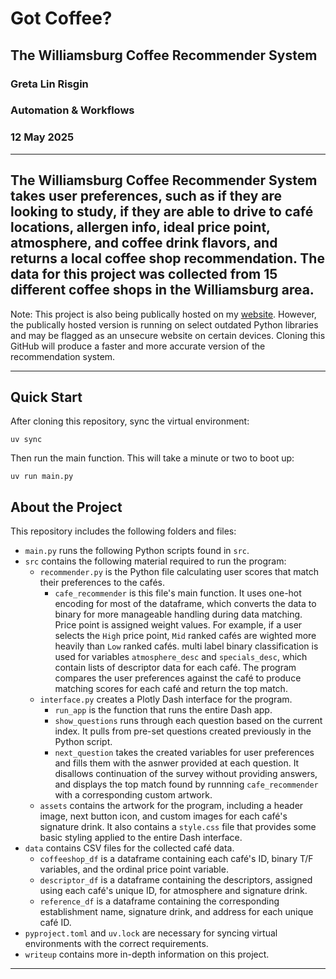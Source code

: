 # Got Coffee?
## The Williamsburg Coffee Recommender System
### Greta Lin Risgin
### Automation & Workflows
### 12 May 2025

---
The Williamsburg Coffee Recommender System takes user preferences, such as if they are looking to study, 
if they are able to drive to café locations, allergen info, ideal price point, atmosphere, and coffee drink flavors, 
and returns a local coffee shop recommendation. The data for this project was collected from 15 different coffee shops in the Williamsburg area.
---
Note: This project is also being publically hosted on my [website](http://66.29.133.117:8050/). However, the publically hosted version is running on select outdated Python libraries and may be flagged as an unsecure website on certain devices. Cloning this GitHub will produce a faster and more accurate version of the recommendation system.

---
Quick Start
---
After cloning this repository, sync the virtual environment:
```
uv sync
```
Then run the main function. This will take a minute or two to boot up:
```
uv run main.py
```
About the Project
---
This repository includes the following folders and files:
- `main.py` runs the following Python scripts found in `src`.
- `src` contains the following material required to run the program:
  - `recommender.py` is the Python file calculating user scores that match their preferences to the cafés.
    - `cafe_recommender` is this file's main function. It uses one-hot encoding for most of the dataframe, which converts the data to binary for more manageable handling during data matching. Price point is assigned weight values. For example,  if a user selects the `High` price point, `Mid` ranked cafés are wighted more heavily than `Low` ranked cafés. multi label binary classification is used for variables `atmosphere_desc` and `specials_desc`, which contain lists of descriptor data for each café. The program compares the user preferences against the café to produce matching scores for each café and return the top match. 
  - `interface.py` creates a Plotly Dash interface for the program.
    - `run_app` is the function that runs the entire Dash app.
    - `show_questions` runs through each question based on the current index. It pulls from pre-set questions created previously in the Python script.
    - `next_question` takes the created variables for user preferences and fills them with the asnwer provided at each question. It disallows continuation of the survey without providing answers, and displays the top match found by runnning `cafe_recommender` with a corresponding custom artwork.
  - `assets` contains the artwork for the program, including a header image, next button icon, and custom images for each café's signature drink. It also contains a `style.css` file that provides some basic styling applied to the entire Dash interface.
- `data` contains CSV files for the collected café data.
  - `coffeeshop_df` is a dataframe containing each café's ID, binary T/F variables, and the ordinal price point variable.
  - `descriptor_df` is a dataframe containing the descriptors, assigned using each café's unique ID, for atmosphere and signature drink.
  - `reference_df` is a dataframe containing the corresponding establishment name, signature drink, and address for each unique café ID.
- `pyproject.toml` and `uv.lock` are necessary for syncing virtual environments with the correct requirements.
- `writeup` contains more in-depth information on this project.
---
